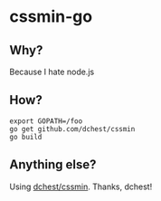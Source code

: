 # cssmin-go

## Why?

Because I hate node.js

## How?

```
export GOPATH=/foo
go get github.com/dchest/cssmin
go build
```

## Anything else?

Using [dchest/cssmin](https://github.com/dchest/cssmin). Thanks, dchest!
